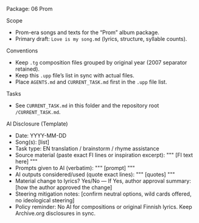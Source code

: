 Package: 06 Prom

Scope
- Prom-era songs and texts for the “Prom” album package.
- Primary draft: `Love is my song.md` (lyrics, structure, syllable counts).

Conventions
- Keep `.tg` composition files grouped by original year (2007 separator retained).
- Keep this `.upp` file’s list in sync with actual files.
- Place `AGENTS.md` and `CURRENT_TASK.md` first in the `.upp` file list.

Tasks
- See `CURRENT_TASK.md` in this folder and the repository root `/CURRENT_TASK.md`.

AI Disclosure (Template)
- Date: YYYY-MM-DD
- Song(s): [list]
- Task type: EN translation / brainstorm / rhyme assistance
- Source material (paste exact FI lines or inspiration excerpt):
  """
  [FI text here]
  """
- Prompts given to AI (verbatim):
  """
  [prompt]
  """
- AI outputs considered/used (quote exact lines):
  """
  [quotes]
  """
- Material change to lyrics? Yes/No — If Yes, author approval summary:
  [how the author approved the change]
- Steering mitigation notes: [confirm neutral options, wild cards offered, no ideological steering]
- Policy reminder: No AI for compositions or original Finnish lyrics. Keep Archive.org disclosures in sync.
